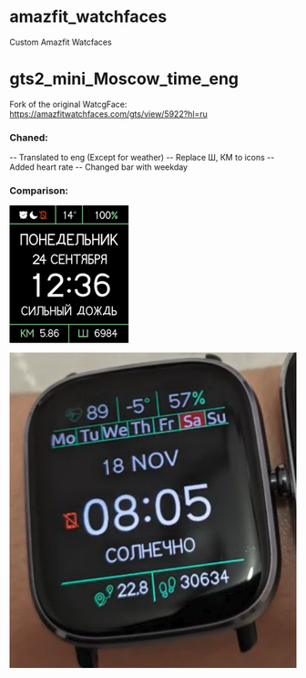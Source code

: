 # amazfit_watchfaces
Custom Amazfit Watcfaces

# gts2_mini_Moscow_time_eng
Fork of the original WatcgFace:
https://amazfitwatchfaces.com/gts/view/5922?hl=ru

### Chaned:
-- Translated to eng (Except for weather)
-- Replace Ш, КМ to icons
-- Added heart rate
-- Changed bar with weekday

### Сomparison:
![Original](https://github.com/4815162342lost/amazfit_watchfaces/blob/main/gts2_mini_Moscow_time_eng/Untitled.png?raw=true)

![Changed](https://github.com/4815162342lost/amazfit_watchfaces/blob/main/gts2_mini_Moscow_time_eng/2023-11-18_21-10.png?raw=true)
